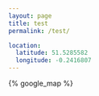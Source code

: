 ```yaml
---
layout: page
title: test
permalink: /test/

location:
  latitude: 51.5285582
  longitude: -0.2416807
---
```



{% google_map %}
